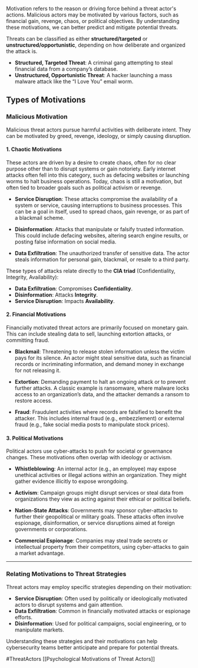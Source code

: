 Motivation refers to the reason or driving force behind a threat actor's actions. Malicious actors may be motivated by various factors, such as financial gain, revenge, chaos, or political objectives. By understanding these motivations, we can better predict and mitigate potential threats.

Threats can be classified as either **structured/targeted** or **unstructured/opportunistic**, depending on how deliberate and organized the attack is.

- **Structured, Targeted Threat**: A criminal gang attempting to steal financial data from a company’s database.
- **Unstructured, Opportunistic Threat**: A hacker launching a mass malware attack like the “I Love You” email worm.

## Types of Motivations

### **Malicious Motivation**
Malicious threat actors pursue harmful activities with deliberate intent. They can be motivated by greed, revenge, ideology, or simply causing disruption. 

#### **1. Chaotic Motivations**
These actors are driven by a desire to create chaos, often for no clear purpose other than to disrupt systems or gain notoriety. Early internet attacks often fell into this category, such as defacing websites or launching worms to halt business operations. Today, chaos is still a motivation, but often tied to broader goals such as political activism or revenge.

- **Service Disruption**: These attacks compromise the availability of a system or service, causing interruptions to business processes. This can be a goal in itself, used to spread chaos, gain revenge, or as part of a blackmail scheme.
  
- **Disinformation**: Attacks that manipulate or falsify trusted information. This could include defacing websites, altering search engine results, or posting false information on social media.
  
- **Data Exfiltration**: The unauthorized transfer of sensitive data. The actor steals information for personal gain, blackmail, or resale to a third party.

These types of attacks relate directly to the **CIA triad** (Confidentiality, Integrity, Availability):
- **Data Exfiltration**: Compromises **Confidentiality**.
- **Disinformation**: Attacks **Integrity**.
- **Service Disruption**: Impacts **Availability**.

#### **2. Financial Motivations**
Financially motivated threat actors are primarily focused on monetary gain. This can include stealing data to sell, launching extortion attacks, or committing fraud.

- **Blackmail**: Threatening to release stolen information unless the victim pays for its silence. An actor might steal sensitive data, such as financial records or incriminating information, and demand money in exchange for not releasing it.

- **Extortion**: Demanding payment to halt an ongoing attack or to prevent further attacks. A classic example is ransomware, where malware locks access to an organization’s data, and the attacker demands a ransom to restore access.

- **Fraud**: Fraudulent activities where records are falsified to benefit the attacker. This includes internal fraud (e.g., embezzlement) or external fraud (e.g., fake social media posts to manipulate stock prices).

#### **3. Political Motivations**
Political actors use cyber-attacks to push for societal or governance changes. These motivations often overlap with ideology or activism.

- **Whistleblowing**: An internal actor (e.g., an employee) may expose unethical activities or illegal actions within an organization. They might gather evidence illicitly to expose wrongdoing.

- **Activism**: Campaign groups might disrupt services or steal data from organizations they view as acting against their ethical or political beliefs. 

- **Nation-State Attacks**: Governments may sponsor cyber-attacks to further their geopolitical or military goals. These attacks often involve espionage, disinformation, or service disruptions aimed at foreign governments or corporations.

- **Commercial Espionage**: Companies may steal trade secrets or intellectual property from their competitors, using cyber-attacks to gain a market advantage.

---

### **Relating Motivations to Threat Strategies**
Threat actors may employ specific strategies depending on their motivation:

- **Service Disruption**: Often used by politically or ideologically motivated actors to disrupt systems and gain attention.
- **Data Exfiltration**: Common in financially motivated attacks or espionage efforts.
- **Disinformation**: Used for political campaigns, social engineering, or to manipulate markets.

Understanding these strategies and their motivations can help cybersecurity teams better anticipate and prepare for potential threats.

#ThreatActors [[Psychological Motivations of Threat Actors]]
